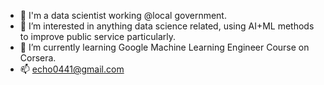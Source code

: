 - 👋 I'm a data scientist working @local government.
- 👀 I’m interested in anything data science related, using AI+ML methods to improve public service particularly.
- 🌱 I’m currently learning Google Machine Learning Engineer Course on Corsera.
- 📫 echo0441@gmail.com

<!---
Echo0441/Echo0441 is a ✨ special ✨ repository because its `README.md` (this file) appears on your GitHub profile.
You can click the Preview link to take a look at your changes.
--->
